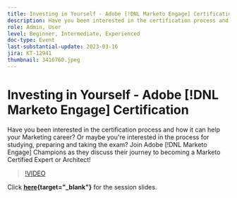 ```yaml
---
title: Investing in Yourself - Adobe [!DNL Marketo Engage] Certification
description: Have you been interested in the certification process and how it can help your Marketing career? Or maybe you're interested in the process for studying, preparing and taking the exam? Join Adobe [!DNL Marketo Engage] Champions as they discuss their journey to becoming a Marketo Certified Expert or Architect!
role: Admin, User
level: Beginner, Intermediate, Experienced
doc-type: Event
last-substantial-update: 2023-03-16
jira: KT-12941
thumbnail: 3416760.jpeg
---
```

# Investing in Yourself - Adobe [!DNL Marketo Engage] Certification

Have you been interested in the certification process and how it can help your Marketing career? Or maybe you're interested in the process for studying, preparing and taking the exam? Join Adobe [!DNL Marketo Engage] Champions as they discuss their journey to becoming a Marketo Certified Expert or Architect!

>[!VIDEO](https://video.tv.adobe.com/v/3416760/?quality=12&learn=on)

Click **[here](assets/certification.pdf){target="_blank"}** for the session slides.

